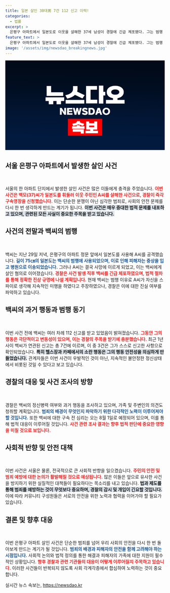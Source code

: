 ```yaml
---
title: 일본 살인 30대男 7건 112 신고 이력!
categories:
  - 법률
excerpt: >
  은평구 아파트에서 일본도로 이웃을 살해한 37세 남성이 경찰에 긴급 체포됐다. 그는 범행 이유로 피해자의 스파이 행위를 주장했으나, 과거 기록에 따르면 이상행동이 잦았다. 법원은 곧 구속 심사를 진행할 예정이다.
feature_text: >
  은평구 아파트에서 일본도로 이웃을 살해한 37세 남성이 경찰에 긴급 체포됐다. 그는 범행 이유로 피해자의 스파이 행위를 주장했으나, 과거 기록에 따르면 이상행동이 잦았다. 법원은 곧 구속 심사를 진행할 예정이다.
image: '/assets/img/newsdao_breakingnews.jpg'
---
```


<p><img src="/assets/img/newsdao_breakingnews.jpg" alt="pcversion 속보" /></p>

<h2 data-ke-size="size26">서울 은평구 아파트에서 발생한 살인 사건</h2>

<p data-ke-size="size16">&nbsp;</p>

<p>서울의 한 아파트 단지에서 발생한 살인 사건은 많은 이들에게 충격을 주었습니다. <b><span style="color: #ee2323;">이번 사건은 백모(37)씨가 일본도를 휘둘러 이웃 주민인 A씨를 살해한 사건으로, 경찰이 즉각 구속영장을 신청했습니다.</span></b> 이는 단순한 분쟁이 아닌 심각한 범죄로, 사회의 안전 문제를 다시 한 번 생각하게 만드는 계기가 됩니다. <b><span style="background-color: #21538527;">이번 사건은 매우 중대한 법적 문제를 내포하고 있으며, 관련된 모든 사실이 중요한 주목을 받고 있습니다.</span></b></p>

<h2 data-ke-size="size26">사건의 전말과 백씨의 범행</h2>

<p data-ke-size="size16">&nbsp;</p>

<p>백씨는 지난 29일 저녁, 은평구의 아파트 정문 앞에서 일본도를 사용해 A씨를 공격했습니다. <b><span style="color: #1a5490;">길이 75㎝의 일본도는 백씨의 범행에 사용되었으며, 이로 인해 피해자는 중상을 입고 병원으로 이송되었습니다.</span></b> 그러나 A씨는 결국 사망에 이르게 되었고, 이는 백씨에게 살인 혐의로 이어졌습니다. <b><span style="color: #ee2323;">경찰은 사건 발생 직후 백씨를 긴급 체포하였으며, 법적 절차를 통해 정확한 진상 규명에 나설 계획입니다.</span></b> 현재 백씨는 범행 이유로 A씨가 자신을 스파이로 생각해 지속적인 미행을 하였다고 주장하였으나, 경찰은 이에 대한 진실 여부를 파악하고 있습니다.</p>

<h2 data-ke-size="size26">백씨의 과거 행동과 범행 동기</h2>

<p data-ke-size="size16">&nbsp;</p>

<p>이번 사건 전에 백씨는 여러 차례 112 신고를 받고 있었음이 밝혀졌습니다. <b><span style="color: #ee2323;">그동안 그의 행동은 극단적이고 변동성이 있으며, 이는 경찰의 주목을 받기에 충분했습니다.</span></b> 최근 1년 사이 백씨가 연관된 신고는 총 7건에 이르며, 이 중 3건은 그가 스스로 신고한 사항으로 확인되었습니다. <b><span style="background-color: #21538527;">특히 헬스장과 카페에서의 소란 행동은 그의 행동 안전성을 의심하게 만들었습니다.</span></b> 관계자들은 이번 사건이 우발적인 것이 아닌, 지속적인 불안정한 정신상태에서 비롯된 것일 수 있다고 보고 있습니다.</p>

<h2 data-ke-size="size26">경찰의 대응 및 사건 조사의 방향</h2>

<p data-ke-size="size16">&nbsp;</p>

<p>경찰은 백씨의 정신병력 여부와 과거 행동을 조사하고 있으며, 가족 및 주변인의 의견도 청취할 계획입니다. <b><span style="color: #1a5490;">범죄의 배경이 무엇인지 파악하기 위한 다각적인 노력이 이루어져야 할 것입니다.</span></b> 또한 백씨에 대한 구속 전 심리는 오는 8월 1일로 예정되어 있으며, 이를 통해 법적 대응이 이루어질 것입니다. <b><span style="color: #ee2323;">사건 관련 조사 결과는 향후 법적 판단에 중요한 영향을 미칠 것으로 보입니다.</span></b></p>

<h2 data-ke-size="size26">사회적 반향 및 안전 대책</h2>

<p data-ke-size="size16">&nbsp;</p>

<p>이번 사건은 서울은 물론, 전국적으로 큰 사회적 반향을 일으켰습니다. <b><span style="color: #ee2323;">주민의 안전 및 범죄 예방에 대한 논의가 활발해질 것으로 예상됩니다.</span></b> 많은 이들은 앞으로 유사한 사건을 방지하기 위한 실질적인 대책들이 필요하다는 목소리를 내고 있습니다. <b><span style="background-color: #21538527;">법과 제도를 통해 범죄를 예방하는 것이 무엇보다 중요하며, 경찰의 감시 및 개입이 긴요할 것입니다.</span></b> 이에 따라 커뮤니티 구성원들은 서로의 안전을 위한 노력과 협력을 이어가야 할 필요가 있습니다.</p>

<h2 data-ke-size="size26">결론 및 향후 대응</h2>

<p data-ke-size="size16">&nbsp;</p>

<p>이번 은평구 아파트 살인 사건은 단순한 범죄를 넘어 우리 사회의 안전을 다시 한 번 돌아보게 만드는 계기가 될 것입니다. <b><span style="color: #1a5490;">범죄의 배경과 피해자의 안전을 함께 고려해야 하는 시점입니다.</span></b> 사회적 논의와 법적 정의를 통한 해결과 피해자의 가족에 대한 지원이 필수적인 상황입니다. <b><span style="color: #ee2323;">향후 경찰과 관련 기관들의 대응이 어떻게 이루어질지 주목하고 있습니다.</span></b> 이러한 사건들이 반복되지 않도록 사회 각계각층에서 합심하여 노력하는 것이 중요합니다.</p>
실시간 뉴스 속보는, <a href="https://newsdao.kr" rel="dofollow">https://newsdao.kr</a>



